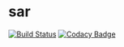 # sar

[![Build Status](https://travis-ci.org/stefanbischof/sar.svg?branch=master)](https://travis-ci.org/stefanbischof/sar)
[![Codacy Badge](https://api.codacy.com/project/badge/Grade/155c24cc4f6b4416ab9b4fe409571289)](https://www.codacy.com/app/stefanbischof/sar?utm_source=github.com&utm_medium=referral&utm_content=stefanbischof/sar&utm_campaign=badger)